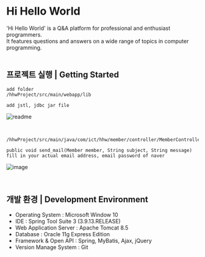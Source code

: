 # Hi Hello World 
'Hi Hello World' is a Q&A platform for professional and enthusiast programmers.  
It features questions and answers on a wide range of topics in computer programming.
  <br><br>
## 프로젝트 실행 | Getting Started

``` 
add folder
/hhwProject/src/main/webapp/lib

add jstl, jdbc jar file
``` 


![readme](https://user-images.githubusercontent.com/48824321/107194208-169a0100-6a33-11eb-8103-adda81286a82.png)

<br>  

``` 
/hhwProject/src/main/java/com/ict/hhw/member/controller/MemberController.java 

public void send_mail(Member member, String subject, String message)
fill in your actual email address, email password of naver 
```

![image](https://user-images.githubusercontent.com/48824321/107697432-8ee41900-6cf6-11eb-8fe4-b56801de9175.png)


<br>  

## 개발 환경 | Development Environment
- Operating System : Microsoft Window 10
- IDE : Spring Tool Suite 3 (3.9.13.RELEASE)
- Web Application Server : Apache Tomcat 8.5
- Database : Oracle 11g Express Edition
- Framework & Open API : Spring, MyBatis, Ajax, jQuery
- Version Manage System : Git
